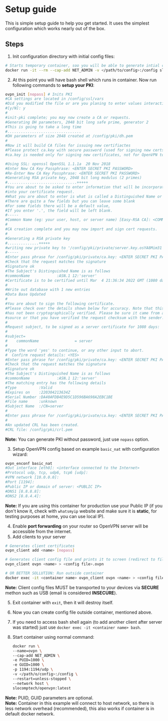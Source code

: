 # Setup guide

This is simple setup guide to help you get started. It uses the simplest configuration which works nearly out of the box.

## Steps

1. Init configuration directory with initial config files:

  ``` bash
  # Starts temporary container, soo you will be able to generate intial config files and opens bash shell in container
  docker run -it --rm --cap-add NET_ADMIN -v </path/to/config>:/config slocomptech/openvpn:latest bash
  ```

2. At this point you will have bash shell which runs in container. Now run following commands to **setup your PKI**:  

  ``` bash
  ovpn_init [nopass] # Inits PKI
  #CA settings are located in /config/ssl/vars
  #Did you modified the file or are you planing to enter values interactively ?
  #[y/N]: y
  #
  #init-pki complete; you may now create a CA or requests.
  #Generating DH parameters, 2048 bit long safe prime, generator 2
  #This is going to take a long time
  #.................................
  #DH parameters of size 2048 created at /config/pki/dh.pem
  #
  #Now it will build CA files for issuing new certifiactes
  #Please protect ca.key with secure password (used for signing new certs)
  #ca.key is needed only for signing new certificates, not for OpenVPN to work

  #Using SSL: openssl OpenSSL 1.1.1a  20 Nov 2018
  #Enter New CA Key Passphrase: <ENTER SECRET PKI PASSWORD>
  #Re-Enter New CA Key Passphrase: <ENTER SECRET PKI PASSWORD>
  #Generating RSA private key, 2048 bit long modulus (2 primes)
  #...............................+++++
  #You are about to be asked to enter information that will be incorporated
  #into your certificate request.
  #What you are about to enter is what is called a Distinguished Name or a DN.
  #There are quite a few fields but you can leave some blank
  #For some fields there will be a default value,
  #If you enter '.', the field will be left blank.
  #-----
  #Common Name (eg: your user, host, or server name) [Easy-RSA CA]: <COMMON NAME OF YOUR CA>
  #
  #CA creation complete and you may now import and sign cert requests.
  #
  #Generating a RSA private key
  #..............+++++
  #writing new private key to '/config/pki/private/server.key.osYA8Mim31'
  #-----
  #Enter pass phrase for /config/pki/private/ca.key: <ENTER SECRET PKI PASSWORD>
  #Check that the request matches the signature
  #Signature ok
  #The Subject's Distinguished Name is as follows
  #commonName            :ASN.1 12:'server'
  #Certificate is to be certified until Mar  4 21:36:34 2022 GMT (1080 days)
  #
  #Write out database with 1 new entries
  #Data Base Updated
  #
  #You are about to sign the following certificate.
  #Please check over the details shown below for accuracy. Note that this request
  #has not been cryptographically verified. Please be sure it came from a trusted
  #source or that you have verified the request checksum with the sender.
  #
  #Request subject, to be signed as a server certificate for 1080 days:
  #
  #subject=
  #    commonName                = server
  #
  #Type the word 'yes' to continue, or any other input to abort.
  #  Confirm request details: <YES>
  #Enter pass phrase for /config/pki/private/ca.key: <ENTER SECRET PKI PASSWORD>
  #Check that the request matches the signature
  #Signature ok
  #The Subject's Distinguished Name is as follows
  #commonName            :ASN.1 12:'server'
  #The matching entry has the following details
  #Type          :Valid
  #Expires on    :220304213634Z
  #Serial Number :DA40AFDB4E9D5C1D596BA698A2EBC1BE
  #File name     :unknown
  #Subject Name  :/CN=server
  #
  #Enter pass phrase for /config/pki/private/ca.key: <ENTER SECRET PKI PASSWORD>
  #
  #An updated CRL has been created.
  #CRL file: /config/pki/crl.pem
  ```

  **Note:** You can generate PKI without password, just use `nopass` option.  

3. Setup OpenVPN config based on example `basic_nat` with configuration wizard:

  ``` bash
  ovpn_enconf basic_nat
  #Out interface [eth0]: <interface connected to the Internet>
  #Protocol udp, tcp, udp6, tcp6 [udp]:
  #VPN network [10.0.0.0]:
  #Port [1194]:
  #Public IP or domain of server: <PUBLIC IP>
  #DNS1 [8.8.8.8]:
  #DNS2 [8.8.4.4]:
  ```

  **Note:** If you are using this container for production use your Public IP (if you don't know it, check with `whatsmyip` website and make sure it is **static**, for testing purposes at home, you can use local IP).

4. Enable **port forwarding** on your router so OpenVPN server will be accessible from the internet.
5. Add clients to your server

  ``` bash
  # Generates client certificates
  ovpn_client add <name> [nopass]

  # Generates client config file and prints it to screen (redirect to file)
  ovpn_client ovpn <name> > <config file>.ovpn

  # OR BETTER SOLLUTION: Run outside container
  docker exec -it <container name> ovpn_client ovpn <name> > <config file>.ovpn
  ```

**Note:** Client config files MUST be transported to your devices via **SECURE** methon such as USB (email is considered **INSECURE**).

5. Exit container with `exit`, then it will destroy itself.
6. Now you can create config file outside container, mentioned above.
7. If you need to access bash shell again (to add another client after server was started) just use `docker exec -it <container name> bash`.
8. Start container using normal command:

    ``` bash
    docker run \
    --name=ovpn \
    --cap-add NET_ADMIN \
    -e PUID=1000 \
    -e GUID=1000 \
    -p 1194:1194/udp \
    -v </path/o/config>:/config \
    --restart=unless-stopped \
    --network host \
    slocomptech/openvpn:latest
    ```

**Note:** PUID, GUID parameters are optional.  
**Note:** Container in this example will connect to host network, so there is less network overhead (recommended), this also works if container is in default docker network.  
